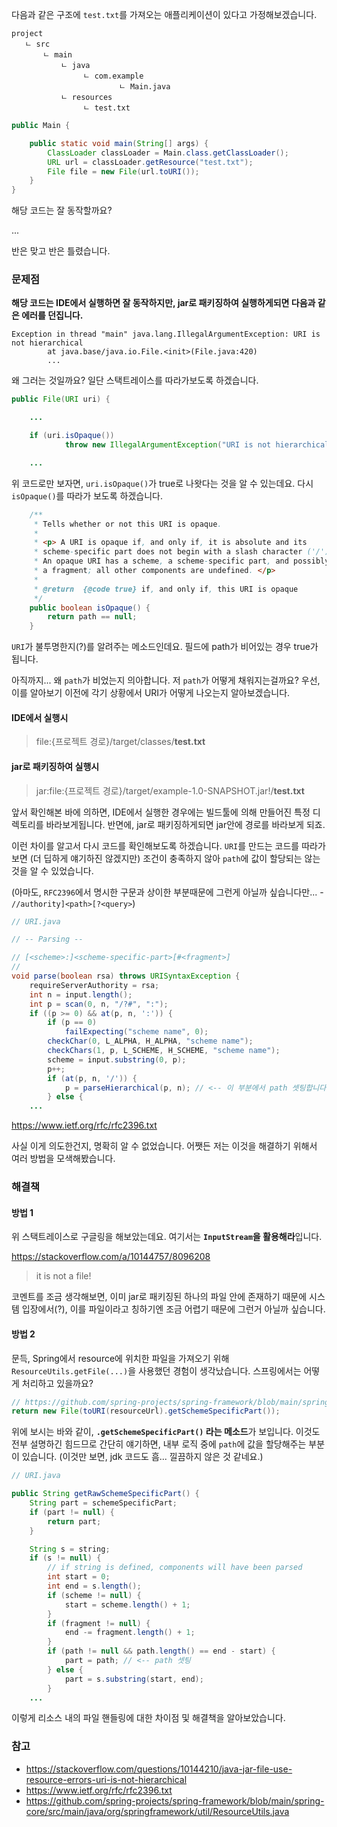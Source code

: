 
다음과 같은 구조에 `test.txt`를 가져오는 애플리케이션이 있다고 가정해보겠습니다.

```text
project
   ㄴ src
       ㄴ main
           ㄴ java
                ㄴ com.example
                        ㄴ Main.java
           ㄴ resources
                ㄴ test.txt
```

```java
public Main {

    public static void main(String[] args) {
        ClassLoader classLoader = Main.class.getClassLoader();
        URL url = classLoader.getResource("test.txt");
        File file = new File(url.toURI());
    }
}
```

해당 코드는 잘 동작할까요? 

...

반은 맞고 반은 틀렸습니다.

### 문제점 

**해당 코드는 IDE에서 실행하면 잘 동작하지만, jar로 패키징하여 실행하게되면 다음과 같은 에러를 던집니다.**

```
Exception in thread "main" java.lang.IllegalArgumentException: URI is not hierarchical
        at java.base/java.io.File.<init>(File.java:420)
        ...
```

왜 그러는 것일까요? 일단 스택트레이스를 따라가보도록 하겠습니다.

```java
public File(URI uri) {

    ...

    if (uri.isOpaque())
            throw new IllegalArgumentException("URI is not hierarchical");

    ...
```

위 코드로만 보자면, `uri.isOpaque()`가 true로 나왓다는 것을 알 수 있는데요. 다시 `isOpaque()`를 따라가 보도록 하겠습니다.

```java
    /**
     * Tells whether or not this URI is opaque.
     *
     * <p> A URI is opaque if, and only if, it is absolute and its
     * scheme-specific part does not begin with a slash character ('/').
     * An opaque URI has a scheme, a scheme-specific part, and possibly
     * a fragment; all other components are undefined. </p>
     *
     * @return  {@code true} if, and only if, this URI is opaque
     */
    public boolean isOpaque() {
        return path == null;
    }
```

`URI`가 불투명한지(?)를 알려주는 메소드인데요. 필드에 path가 비어있는 경우 true가 됩니다.

아직까지... 왜 `path`가 비었는지 의아합니다. 저 `path`가 어떻게 채워지는걸까요? 우선, 이를 알아보기 이전에 각기 상황에서 URI가 어떻게 나오는지 알아보겠습니다.

#### IDE에서 실행시

> file:{프로젝트 경로}/target/classes/**test.txt**

#### jar로 패키징하여 실행시

> jar:file:{프로젝트 경로}/target/example-1.0-SNAPSHOT.jar!/**test.txt**

앞서 확인해본 바에 의하면, IDE에서 실행한 경우에는 빌드툴에 의해 만들어진 특정 디렉토리를 바라보게됩니다. 반면에, jar로 패키징하게되면 jar안에 경로를 바라보게 되죠.

이런 차이를 알고서 다시 코드를 확인해보도록 하겠습니다. `URI`를 만드는 코드를 따라가보면 (더 딥하게 얘기하진 않겠지만) 조건이 충족하지 않아 `path`에 값이 할당되는 않는 것을 알 수 있었습니다.

(아마도, `RFC2396`에서 명시한 구문과 상이한 부분때문에 그런게 아닐까 싶습니다만... - `//authority]<path>[?<query>`)

```java
// URI.java

// -- Parsing --

// [<scheme>:]<scheme-specific-part>[#<fragment>]
//
void parse(boolean rsa) throws URISyntaxException {
    requireServerAuthority = rsa;
    int n = input.length();
    int p = scan(0, n, "/?#", ":");
    if ((p >= 0) && at(p, n, ':')) {
        if (p == 0)
            failExpecting("scheme name", 0);
        checkChar(0, L_ALPHA, H_ALPHA, "scheme name");
        checkChars(1, p, L_SCHEME, H_SCHEME, "scheme name");
        scheme = input.substring(0, p);
        p++;  
        if (at(p, n, '/')) {
            p = parseHierarchical(p, n); // <-- 이 부분에서 path 셋팅합니다.
        } else {
    ...
```

https://www.ietf.org/rfc/rfc2396.txt

사실 이게 의도한건지, 명확히 알 수 없었습니다. 어쨋든 저는 이것을 해결하기 위해서 여러 방법을 모색해봤습니다.

### 해결책

#### 방법 1

위 스택트레이스로 구글링을 해보았는데요. 여기서는 **`InputStream`을 활용해라**입니다.

https://stackoverflow.com/a/10144757/8096208

> it is not a file!

코멘트를 조금 생각해보면, 이미 jar로 패키징된 하나의 파일 안에 존재하기 때문에 시스템 입장에서(?), 이를 파일이라고 칭하기엔 조금 어렵기 때문에 그런거 아닐까 싶습니다.

#### 방법 2

문득, Spring에서 resource에 위치한 파일을 가져오기 위해 `ResourceUtils.getFile(...)`을 사용했던 경험이 생각났습니다. 스프링에서는 어떻게 처리하고 있을까요?

```java
// https://github.com/spring-projects/spring-framework/blob/main/spring-core/src/main/java/org/springframework/util/ResourceUtils.java#L214...L228
return new File(toURI(resourceUrl).getSchemeSpecificPart());
```

위에 보시는 바와 같이, **`.getSchemeSpecificPart()` 라는 메소드**가 보입니다. 이것도 전부 설명하긴 힘드므로 간단히 얘기하면, 내부 로직 중에 `path`에 값을 할당해주는 부분이 있습니다.
(이것만 보면, jdk 코드도 흠... 낄끔하지 않은 것 같네요.)

```java
// URI.java

public String getRawSchemeSpecificPart() {
    String part = schemeSpecificPart;
    if (part != null) {
        return part;
    }

    String s = string;
    if (s != null) {
        // if string is defined, components will have been parsed
        int start = 0;
        int end = s.length();
        if (scheme != null) {
            start = scheme.length() + 1;
        }
        if (fragment != null) {
            end -= fragment.length() + 1;
        }
        if (path != null && path.length() == end - start) {
            part = path; // <-- path 셋팅
        } else {
            part = s.substring(start, end);
        }
    ...
```

이렇게 리소스 내의 파일 핸들링에 대한 차이점 및 해결책을 알아보았습니다.

### 참고

- https://stackoverflow.com/questions/10144210/java-jar-file-use-resource-errors-uri-is-not-hierarchical
- https://www.ietf.org/rfc/rfc2396.txt
- https://github.com/spring-projects/spring-framework/blob/main/spring-core/src/main/java/org/springframework/util/ResourceUtils.java
